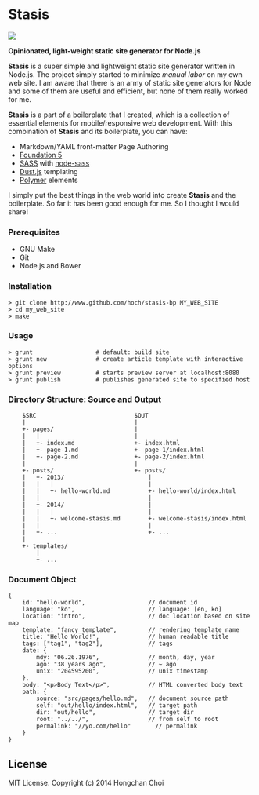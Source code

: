 # Stasis

<img src="https://travis-ci.org/hoch/stasis.svg?branch=master" />

**Opinionated, light-weight static site generator for Node.js**

__Stasis__ is a super simple and lightweight static site generator written in Node.js. The project simply started to minimize _manual labor_ on my own web site. I am aware that there is an army of static site generators for Node and some of them are useful and efficient, but none of them really worked for me.

__Stasis__ is a part of a boilerplate that I created, which is a collection of essential elements for mobile/responsive web development. With this combination of __Stasis__ and its boilerplate, you can have:

- Markdown/YAML front-matter Page Authoring
- [Foundation 5](http://foundation.zurb.com/)
- [SASS](http://sass-lang.com/) with [node-sass](https://github.com/sass/node-sass)
- [Dust.js](http://linkedin.github.io/dustjs/) templating
- [Polymer](http://www.polymer-project.org/) elements

I simply put the best things in the web world into create __Stasis__ and the boilerplate. So far it has been good enough for me. So I thought I would share!


### Prerequisites
- GNU Make
- Git
- Node.js and Bower


### Installation
    > git clone http://www.github.com/hoch/stasis-bp MY_WEB_SITE
    > cd my_web_site
    > make


### Usage
    > grunt                  # default: build site 
    > grunt new              # create article template with interactive options
    > grunt preview          # starts preview server at localhost:8080
    > grunt publish          # publishes generated site to specified host


### Directory Structure: Source and Output
        $SRC                            $OUT
        |                               |
        +- pages/                       |
        |   |                           |    
        |   +- index.md                 +- index.html
        |   +- page-1.md                +- page-1/index.html
        |   +- page-2.md                +- page-2/index.html
        |                               |
        +- posts/                       +- posts/
        |   +- 2013/                        |
        |   |   |                           |
        |   |   +- hello-world.md           +- hello-world/index.html
        |   |                               |
        |   +- 2014/                        |
        |   |   |                           |
        |   |   +- welcome-stasis.md        +- welcome-stasis/index.html
        |   |                               |
        |   +- ...                          +- ...
        |
        +- templates/
            |
            +- ...


### Document Object
    {
        id: "hello-world",                  // document id
        language: "ko",                     // language: [en, ko]
        location: "intro",                  // doc location based on site map
        template: "fancy_template",         // rendering template name
        title: "Hello World!",              // human readable title
        tags: ["tag1", "tag2"],             // tags
        date: {
            mdy: "06.26.1976",              // month, day, year
            ago: "38 years ago",            // ~ ago
            unix: "204595200",              // unix timestamp
        },
        body: "<p>Body Text</p>",           // HTML converted body text
        path: {
            source: "src/pages/hello.md",   // document source path
            self: "out/hello/index.html",   // target path
            dir: "out/hello",               // target dir
            root: "../../",                 // from self to root
            permalink: "//yo.com/hello"       // permalink
        }
    }

## License

MIT License. Copyright (c) 2014 Hongchan Choi